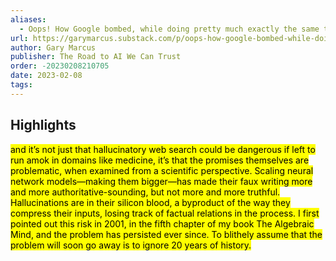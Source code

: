 ```yaml
---
aliases:
  - Oops! How Google bombed, while doing pretty much exactly the same thing as Microsoft did, with similar results
url: https://garymarcus.substack.com/p/oops-how-google-bombed-while-doing
author: Gary Marcus
publisher: The Road to AI We Can Trust
order: -20230208210705
date: 2023-02-08
tags:
---
```


## Highlights
<mark>and it’s not just that hallucinatory web search could be dangerous if left to run amok in domains like medicine, it’s that the promises themselves are problematic, when examined from a scientific perspective. Scaling neural network models—making them bigger—has made their faux writing more and more authoritative-sounding, but not more and more truthful. Hallucinations are in their silicon blood, a byproduct of the way they compress their inputs, losing track of factual relations in the process. I first pointed out this risk in 2001, in the fifth chapter of my book The Algebraic Mind, and the problem has persisted ever since. To blithely assume that the problem will soon go away is to ignore 20 years of history.</mark>


